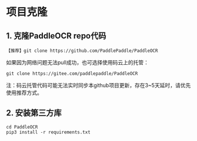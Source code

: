 # 项目克隆

## 1. 克隆PaddleOCR repo代码

```
【推荐】git clone https://github.com/PaddlePaddle/PaddleOCR
```

如果因为网络问题无法pull成功，也可选择使用码云上的托管：

```
git clone https://gitee.com/paddlepaddle/PaddleOCR
```

注：码云托管代码可能无法实时同步本github项目更新，存在3~5天延时，请优先使用推荐方式。

## 2. 安装第三方库

```
cd PaddleOCR
pip3 install -r requirements.txt
```
